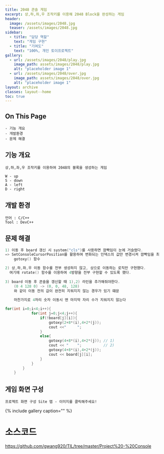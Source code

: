 ```yaml
---
title: 2048 콘솔 게임
excerpt: 상,하,좌,우 조작키를 이용해 2048 Block을 완성하는 게임
header:
  image: /assets/images/2048.jpg
  teaser: /assets/images/2048.jpg
sidebar:
  - title: "담당 역할"
    text: "게임 구현"
  - title: "기여도"
    text: "100%, 개인 토이프로젝트"
gallery:
  - url: /assets/images/2048/play.jpg
    image_path: assets/images/2048/play.jpg
    alt: "placeholder image 1"
  - url: /assets/images/2048/over.jpg
    image_path: assets/images/2048/over.jpg
    alt: "placeholder image 1"
layout: archive
classes: layout--home
toc: true
---
```




## On This Page

```
- 기능 개요
- 개발환경
- 문제 해결
```



## 기능 개요

```
상,하,좌,우 조작키를 이용하여 2048의 블록을 생성하는 게임

W - up
S - down
A - left
D - right
```



## 개발 환경

```
언어 : C/C++
Tool : DevC++
```



## 문제 해결

```c++
1) 이동 후 board 갱신 시 system("cls")를 사용하면 깜빡임이 눈에 거슬렸다.
=> SetConsoleCursorPosition를 활용하여 변화되는 인덱스의 값만 변경시켜 깜빡임을 최소화했다.
    gotoxy() 함수

2) 상,하,좌,우 이동 함수를 전부 생성하지 않고, 상으로 이동하는 로직만 구현했다.
  여기에 rotate() 함수를 이용하여 4방향을 전부 구현할 수 있도록 했다.
  
3) board 이동 후 콘솔을 갱신할 때 1),2) 라인을 추가해줘야한다.
    (0 4 128 0) -> (0, 0, 48, 128)
    와 같이 이동 전의 값이 완전히 지워지지 않는 경우가 있기 떄문
    
    마찬가지로 4자리 숫자 이동시 맨 마지막 자리 수가 지워지지 않는다 

for(int i=0;i<4;i++){
			for(int j=0;j<4;j++){
				if(!board[j][i]){
					gotoxy(2+8*(i),4+2*(j));
					cout <<"     ";	
				} 
				else{
					gotoxy(4+8*(i),4+2*(j)); // 1) 
					cout << "    ";          // 2)
					gotoxy(4+8*(i),4+2*(j));
					cout << board[j][i];	
				} 
			}
		}
	}
```



## 게임 화면 구성

```
프로젝트 화면 구성 Site 맵 - 이미지를 클릭해주세요!
```

{% include gallery caption="" %}





# 소스코드

https://github.com/gwang920/TIL/tree/master/Project%20-%20Console